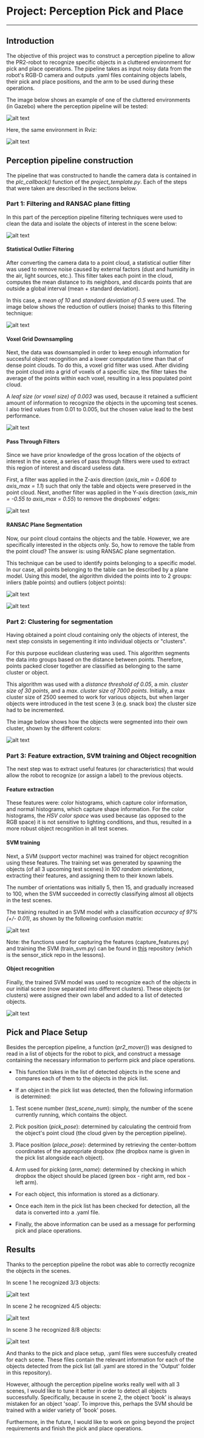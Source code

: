# Project: Perception Pick and Place

---

[//]: # (Image References)

[image01]: ./misc_images/image01.png
[image02]: ./misc_images/image02.png
[image03]: ./misc_images/image03.png
[image04]: ./misc_images/image04.png
[image05]: ./misc_images/image05.png
[image06]: ./misc_images/image06.png
[image07]: ./misc_images/image07.png
[image08]: ./misc_images/image08.png
[image09]: ./misc_images/image09.png
[image10]: ./misc_images/image10.png
[image11]: ./misc_images/image11.png
[image12]: ./misc_images/image12.png
[image_cover2]: ./misc_images/image_cover2.png
[image_cover1]: ./misc_images/image_cover1.png



## Introduction

The objective of this project was to construct a perception pipeline to allow the PR2-robot to recognize specific objects in a cluttered environment for pick and place operations. The pipeline takes as input noisy data from the robot's RGB-D camera and outputs .yaml files containing objects labels, their pick and place positions, and the arm to be used during these operations.

The image below shows an example of one of the cluttered environments (in Gazebo) where the perception pipeline will be tested:

![alt text][image_cover2]

Here, the same environment in Rviz:

![alt text][image_cover1]


## Perception pipeline construction

The pipeline that was constructed to handle the camera data is contained in the *plc_callback()* function of the *project_template.py*. Each of the steps that were taken are described in the sections below.


### Part 1: Filtering and RANSAC plane fitting
In this part of the perception pipeline filtering techniques were used to clean the data and isolate the objects of interest in the scene below:

![alt text][image01]


#### Statistical Outlier Filtering
After converting the camera data to a point cloud, a statistical outlier filter was used to remove noise caused by external factors (dust and humidity in the air, light sources, etc.). This filter takes each point in the cloud, computes the mean distance to its neighbors, and discards points that are outside a global interval (mean + standard deviation). 

In this case, a *mean of 10* and *standard deviation of 0.5* were used. The image below shows the reduction of outliers (noise) thanks to this filtering technique:

![alt text][image02]
 

#### Voxel Grid Downsampling
Next, the data was downsampled in order to keep enough information for succesful object recognition and a lower computation time than that of dense point clouds.
To do this, a voxel grid filter was used. After dividing the point cloud into a grid of voxels of a specific size, the filter takes the average of the points within each voxel, resulting in a less populated point cloud. 

A *leaf size (or voxel size) of 0.003* was used, because it retained a sufficient amount of information to recognize the objects in the upcoming test scenes. I also tried values from 0.01 to 0.005, but the chosen value lead to the best performance.

![alt text][image03]


#### Pass Through Filters
Since we have prior knowledge of the gross location of the objects of interest in the scene, a series of pass through filters were used to extract this region of interest and discard useless data.

First, a filter was applied in the Z-axis direction (*axis_min = 0.606 to axis_max = 1.1*) such that only the table and objects were preserved in the point cloud. Next, another filter was applied in the Y-axis direction (*axis_min = -0.55 to axis_max = 0.55*) to remove the dropboxes' edges:

![alt text][image04]


#### RANSAC Plane Segmentation
Now, our point cloud contains the objects and the table. However, we are specifically interested in the objects only. So, how to remove the table from the point cloud? The answer is: using RANSAC plane segmentation.

This technique can be used to identify points belonging to a specific model. In our case, all points belonging to the table can be described by a plane model. Using this model, the algorithm divided the points into to  2 groups: inliers (table points) and outliers (object points):


![alt text][image05]

![alt text][image06]

### Part 2: Clustering for segmentation
Having obtained a point cloud containing only the objects of interest, the next step consists in segementing it into individual objects or "clusters".

For this purpose euclidean clustering was used. This algorithm segments the data into groups based on the distance between points. Therefore, points packed closer together are classified as belonging to the same cluster or object.

This algorithm was used with a *distance threshold of 0.05*, a *min. cluster size of 30 points*, and a *max. cluster size of 7000 points*. Initially, a max cluster size of 2500 seemed to work for various objects, but when larger objects were introduced in the test scene 3 (e.g. snack box) the cluster size had to be incremented.

The image below shows how the objects were segmented into their own cluster, shown by the different colors:

![alt text][image07]


### Part 3: Feature extraction, SVM training and Object recognition

The next step was to extract useful features (or characteristics) that would allow the robot to recognize (or assign a label) to the previous objects.

#### Feature extraction
These features were: color histograms, which capture color information, and normal histograms, which capture shape information. For the color histograms, the *HSV color space* was used because (as opposed to the RGB space) it is not sensitive to lighting conditions, and thus, resulted in a more robust object recognition in all test scenes.


#### SVM training 
Next, a SVM (support vector machine) was trained for object recognition using these features.
The training set was generated by spawning the objects (of all 3 upcoming test scenes) in *100 random orientations*, extracting their features, and assigning them to their known labels.

The number of orientations was initially 5, then 15, and gradually increased to 100, when the SVM succeeded in correctly classifying almost all objects in the test scenes.

The training resulted in an SVM model with a classification *accuracy of 97% (+/- 0.01)*, as shown by the following confusion matrix:

![alt text][image12]

Note: the functions used for capturing the features (capture_features.py) and training the SVM (train_svm.py) can be found in [this](https://github.com/Tonks89/RoboND-Perception-Training) repository (which is the sensor_stick repo in the lessons).



#### Object recognition
Finally, the trained SVM model was used to recognize each of the objects in our initial scene (now separated into different clusters). These objects (or clusters) were assigned their own label and added to a list of detected objects.


![alt text][image08]





## Pick and Place Setup
Besides the perception pipeline, a function (*pr2_mover()*) was designed to read in a list of objects for the robot to pick, and construct a message containing the necessary information to perform pick and place operations.

* This function takes in the list of detected objects in the scene and compares each of them to the objects in the pick list. 

* If an object in the pick list was detected, then the following information is determined:

1) Test scene number (*test_scene_num*): simply, the number of the scene currently running, which contains the object.

2) Pick position (*pick_pose*): determined by calculating the centroid from the object's point cloud (the cloud given by the perception pipeline).

3) Place position (*place_pose*): determined by retrieving the center-bottom coordinates of the appropriate dropbox (the dropbox name is given in the pick list alongside each object).

4) Arm used for picking (*arm_name*): determined by checking in which dropbox the object should be placed (green box - right arm, red box - left arm).

* For each object, this information is stored as a dictionary. 

* Once each item in the pick list has been checked for detection, all the data is converted into a .yaml file.

* Finally, the above information can be used as a message for performing pick and place operations.


## Results

Thanks to the perception pipeline the robot was able to correctly recognize the objects in the scenes.

In scene 1 he recognized 3/3 objects:


![alt text][image09]


In scene 2 he recognized 4/5 objects:

![alt text][image10]


In scene 3 he recognized 8/8 objects:

![alt text][image11]

And thanks to the pick and place setup, .yaml files were succesfully created for each scene. These files contain the relevant information for each of the objects detected from the pick list (all .yaml are stored in the 'Output' folder in this repository).

However, although the perception pipeline works really well with all 3 scenes, I would like to tune it better in order to detect all objects successfully. Specifically, because in scene 2, the object 'book' is always mistaken for an object 'soap'. To improve this, perhaps the SVM should be trained with a wider variety of 'book' poses.

Furthermore, in the future, I would like to work on going beyond the project requirements and finish the pick and place operations.



